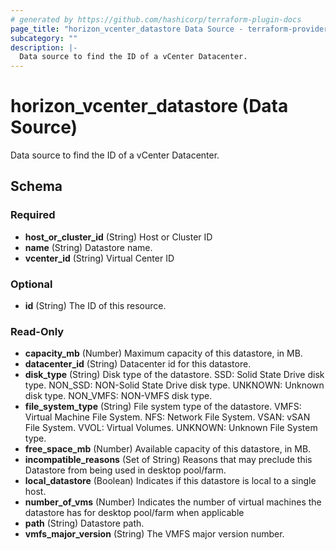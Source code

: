 ```yaml
---
# generated by https://github.com/hashicorp/terraform-plugin-docs
page_title: "horizon_vcenter_datastore Data Source - terraform-provider-horizon"
subcategory: ""
description: |-
  Data source to find the ID of a vCenter Datacenter.
---
```


# horizon_vcenter_datastore (Data Source)

Data source to find the ID of a vCenter Datacenter.



<!-- schema generated by tfplugindocs -->
## Schema

### Required

- **host_or_cluster_id** (String) Host or Cluster ID
- **name** (String) Datastore name.
- **vcenter_id** (String) Virtual Center ID

### Optional

- **id** (String) The ID of this resource.

### Read-Only

- **capacity_mb** (Number) Maximum capacity of this datastore, in MB.
- **datacenter_id** (String) Datacenter id for this datastore.
- **disk_type** (String) Disk type of the datastore. SSD: Solid State Drive disk type. NON_SSD: NON-Solid State Drive disk type. UNKNOWN: Unknown disk type. NON_VMFS: NON-VMFS disk type.
- **file_system_type** (String) File system type of the datastore. VMFS: Virtual Machine File System. NFS: Network File System. VSAN: vSAN File System. VVOL: Virtual Volumes. UNKNOWN: Unknown File System type.
- **free_space_mb** (Number) Available capacity of this datastore, in MB.
- **incompatible_reasons** (Set of String) Reasons that may preclude this Datastore from being used in desktop pool/farm.
- **local_datastore** (Boolean) Indicates if this datastore is local to a single host.
- **number_of_vms** (Number) Indicates the number of virtual machines the datastore has for desktop pool/farm when applicable
- **path** (String) Datastore path.
- **vmfs_major_version** (String) The VMFS major version number.


